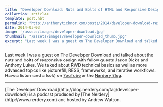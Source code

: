 ```yaml
---
title: "Developer Download: Nuts and Bolts of HTML and Responsive Design"
collection: articles
template: post.hbt
permalink: "http://anthonyticknor.com/posts/2014/developer-download-responsive-web-design/"
date: 2014-03-03
image: "/assets/images/developer-download.jpg"
thumbnail: "/assets/images/developer-download_thumb.jpg"
excerpt: "Last week I was a guest on The Developer Download and talked about the nuts and bolts of responsive design with fellow guests Jason Dicks and Anthony Lukes."
---
```

Last week I was a guest on The Developer Download and talked about the nuts and bolts of responsive design with fellow guests Jason Dicks and Anthony Lukes. We talked about RWD technical basics as well as more advanced topics like picturefill, RESS, frameworks, and iterative workflows. Have a listen (and a look) on [YouTube](https://www.youtube.com/watch?v=i1KLCBlj3n0) or the [Nerdery Blog](http://blog.nerdery.com/2014/01/nerdcast-78-developer-download-nuts-bolts-html-responsive-design/).

----

<div class="attribution">
[The Developer Download](http://blog.nerdery.com/tag/developer-download/) is a podcast produced by [The Nerdery](http://www.nerdery.com) and hosted by Andrew Watson. 
</div>